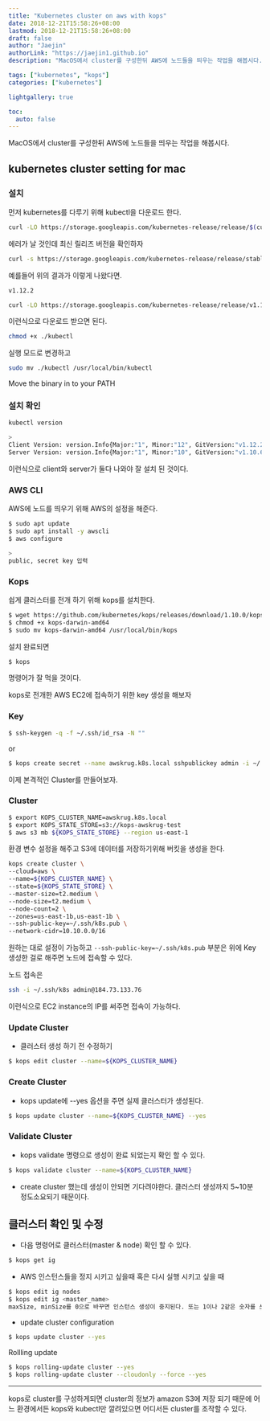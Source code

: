 ```yaml
---
title: "Kubernetes cluster on aws with kops"
date: 2018-12-21T15:58:26+08:00
lastmod: 2018-12-21T15:58:26+08:00
draft: false
author: "Jaejin"
authorLink: "https://jaejin1.github.io"
description: "MacOS에서 cluster를 구성한뒤 AWS에 노드들을 띄우는 작업을 해봅시다."

tags: ["kubernetes", "kops"]
categories: ["kubernetes"]

lightgallery: true

toc:
  auto: false
---
```


MacOS에서 cluster를 구성한뒤 AWS에 노드들을 띄우는 작업을 해봅시다.

<!--more-->

## kubernetes cluster setting for mac

### 설치

먼저 
kubernetes를 다루기 위해 kubectl을 다운로드 한다.

~~~bash
curl -LO https://storage.googleapis.com/kubernetes-release/release/$(curl -s https://storage.googleapis.com/kubernetes-release/release/stable.txt)/bin/darwin/amd64/kubectl
~~~

에러가 날 것인데 최신 릴리즈 버전을 확인하자

~~~bash
curl -s https://storage.googleapis.com/kubernetes-release/release/stable.txt
~~~

예를들어 위의 결과가 이렇게 나왔다면.

~~~bash
v1.12.2

curl -LO https://storage.googleapis.com/kubernetes-release/release/v1.12.2/bin/darwin/amd64/kubectl
~~~

이런식으로 다운로드 받으면 된다.

~~~bash
chmod +x ./kubectl
~~~

실행 모드로 변경하고 

~~~bash
sudo mv ./kubectl /usr/local/bin/kubectl
~~~

Move the binary in to your PATH

### 설치 확인

~~~bash
kubectl version

>
Client Version: version.Info{Major:"1", Minor:"12", GitVersion:"v1.12.2", GitCommit:"17c77c7898218073f14c8d573582e8d2313dc740", GitTreeState:"clean", BuildDate:"2018-10-24T06:54:59Z", GoVersion:"go1.10.4", Compiler:"gc", Platform:"darwin/amd64"}
Server Version: version.Info{Major:"1", Minor:"10", GitVersion:"v1.10.6", GitCommit:"a21fdbd78dde8f5447f5f6c331f7eb6f80bd684e", GitTreeState:"clean", BuildDate:"2018-07-26T10:04:08Z", GoVersion:"go1.9.3", Compiler:"gc", Platform:"linux/amd64"}
~~~

이런식으로 client와 server가 둘다 나와야 잘 설치 된 것이다.

### AWS CLI

AWS에 노드를 띄우기 위해 AWS의 설정을 해준다.

~~~bash
$ sudo apt update
$ sudo apt install -y awscli
$ aws configure

>
public, secret key 입력
~~~

### Kops

쉽게 클러스터를 전개 하기 위해 kops를 설치한다.

~~~bash
$ wget https://github.com/kubernetes/kops/releases/download/1.10.0/kops-darwin-amd64
$ chmod +x kops-darwin-amd64
$ sudo mv kops-darwin-amd64 /usr/local/bin/kops
~~~

설치 완료되면 

~~~bash
$ kops 
~~~

명령어가 잘 먹을 것이다.

kops로 전개한 AWS EC2에 접속하기 위한 key 생성을 해보자

### Key

~~~bash
$ ssh-keygen -q -f ~/.ssh/id_rsa -N ""
~~~

or

~~~bash
$ kops create secret --name awskrug.k8s.local sshpublickey admin -i ~/.ssh/id_rsa.pub
~~~

이제 본격적인 Cluster를 만들어보자.

### Cluster

~~~bash
$ export KOPS_CLUSTER_NAME=awskrug.k8s.local
$ export KOPS_STATE_STORE=s3://kops-awskrug-test
$ aws s3 mb ${KOPS_STATE_STORE} --region us-east-1
~~~

환경 변수 설정을 해주고 S3에 데이터를 저장하기위해 버킷을 생성을 한다.

~~~bash
kops create cluster \
--cloud=aws \
--name=${KOPS_CLUSTER_NAME} \
--state=${KOPS_STATE_STORE} \
--master-size=t2.medium \
--node-size=t2.medium \
--node-count=2 \
--zones=us-east-1b,us-east-1b \
--ssh-public-key=~/.ssh/k8s.pub \
--network-cidr=10.10.0.0/16

~~~

원하는 대로 설정이 가능하고  `--ssh-public-key=~/.ssh/k8s.pub` 부분은 위에 Key 생성한 걸로 해주면 노드에 접속할 수 있다.

노드 접속은

~~~bash
ssh -i ~/.ssh/k8s admin@184.73.133.76
~~~

이런식으로 EC2 instance의 IP를 써주면 접속이 가능하다.

### Update Cluster

- 클러스터 생성 하기 전 수정하기

~~~bash
$ kops edit cluster --name=${KOPS_CLUSTER_NAME}
~~~

### Create Cluster

- kops update에 --yes 옵션을 주면 실제 클러스터가 생성된다.

~~~bash
$ kops update cluster --name=${KOPS_CLUSTER_NAME} --yes
~~~

### Validate Cluster

- kops validate 명령으로 생성이 완료 되었는지 확인 할 수 있다.

~~~bash
$ kops validate cluster --name=${KOPS_CLUSTER_NAME}

~~~

- create cluster 했는데 생성이 안되면 기다려야한다. 클러스터 생성까지 5~10분 정도소요되기 때문이다.

## 클러스터 확인 및 수정

- 다음 명령어로 클러스터(master & node) 확인 할 수 있다.

~~~bash
$ kops get ig
~~~

- AWS 인스턴스들을 정지 시키고 싶을때 혹은 다시 실행 시키고 싶을 때

~~~bash
$ kops edit ig nodes
$ kops edit ig <master_name>
maxSize, minSize를 0으로 바꾸면 인스턴스 생성이 중지된다. 또는 1이나 2같은 숫자를 쓰면 그만큼 생성 된다.
~~~

- update cluster configuration

~~~bash
$ kops update cluster --yes
~~~

Rollling update

~~~bash
$ kops rolling-update cluster --yes
$ kops rolling-update cluster --cloudonly --force --yes
~~~

---

kops로 cluster를 구성하게되면 cluster의 정보가 amazon S3에 저장 되기 때문에 어느 환경에서든 kops와 kubectl만 깔려있으면 어디서든 cluster를 조작할 수 있다.